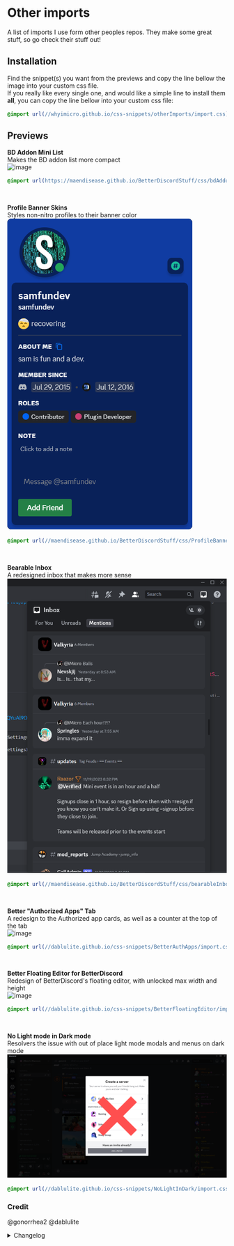# Other imports
A list of imports I use form other peoples repos. They make some great stuff, so go check their stuff out!
## Installation
Find the snippet(s) you want from the previews and copy the line bellow the image into your custom css file. <br>
If you really like every single one, and would like a simple line to install them **all**, you can copy the line bellow into your custom css file:
```css
@import url(//whyimicro.github.io/css-snippets/otherImports/import.css);
```
## Previews
**BD Addon Mini List** <br>
Makes the BD addon list more compact <br>
![image](https://camo.githubusercontent.com/38577d71ca34b772167cd910e44e03f43738460682a7f08f21d1db1dad061c5d/68747470733a2f2f692e696d6775722e636f6d2f377177575968422e676966)
```css
@import url(https://maendisease.github.io/BetterDiscordStuff/css/bdAddonMini.css);
```
<br>

**Profile Banner Skins** <br>
Styles non-nitro profiles to their banner color <br>
![image](https://raw.githubusercontent.com/WhyiMicro/css-snippets/main/_previews/profileBannerSkins.png)
```css
@import url(//maendisease.github.io/BetterDiscordStuff/css/ProfileBannerSkins.css);
```
<br>

**Bearable Inbox** <br>
A redesigned inbox that makes more sense <br>
![image](https://raw.githubusercontent.com/WhyiMicro/css-snippets/main/_previews/bearableInbox.png)
```css
@import url(//maendisease.github.io/BetterDiscordStuff/css/bearableInbox.css);
```
<br>

**Better "Authorized Apps" Tab** <br>
A redesign to the Authorized app cards, as well as a counter at the top of the tab <br>
![image](https://user-images.githubusercontent.com/73998678/253537521-d403610f-70b2-46f1-a974-d712a5597d2c.png)
```css
@import url(//dablulite.github.io/css-snippets/BetterAuthApps/import.css);
```
<br>

**Better Floating Editor for BetterDiscord** <br>
Redesign of BetterDiscord's floating editor, with unlocked max width and height <br>
![image](https://user-images.githubusercontent.com/73998678/239349133-dab400e5-c2bf-423d-b6f4-3984c4eb1027.png)
```css
@import url(//dablulite.github.io/css-snippets/BetterFloatingEditor/import.css);
```
<br>

**No Light mode in Dark mode** <br>
Resolvers the issue with out of place light mode modals and menus on dark mode <br>
![image](https://raw.githubusercontent.com/WhyiMicro/css-snippets/main/_previews/NoLightInDark.png)
```css
@import url(//dablulite.github.io/css-snippets/NoLightInDark/import.css);
```

### Credit
@gonorrhea2
@dablulite
<details>
<summary>Changelog</summary>
  
## 1.1.1

- Updated the link to work
- Removed "not working" text
  
## 1.1.0

- Mayhaps fixed the "import all" script?

## 1.0.0

- Created a seperate folder for imports from other peoples repos

</details>
